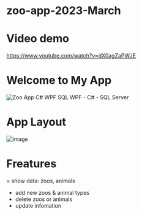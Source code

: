 # zoo-app-2023-March
# Video demo
https://www.youtube.com/watch?v=dX0agZaPWJE
# Welcome to My App
![Zoo App C# WPF SQL](https://user-images.githubusercontent.com/103094267/224203401-7c107a0f-070a-445e-b14c-5746dba22378.png)
WPF - C# - SQL Server
# App Layout
![image](https://user-images.githubusercontent.com/103094267/224604407-55670d3d-f47e-41ff-995d-c8196901a1eb.png)
# Freatures
= show data: zoos, animals
- add new zoos & animal types
- delete zoos or animals
- update infomation
